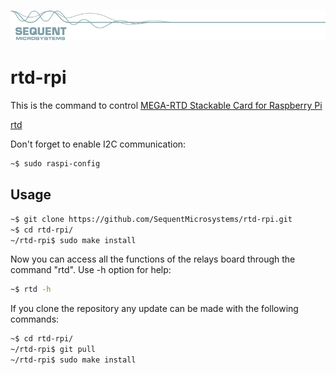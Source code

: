 [![rtd-rpi](readmeres/sequent.jpg)](https://www.sequentmicrosystems.com)

# rtd-rpi

This is the command to control [MEGA-RTD Stackable Card for Raspberry Pi](https://sequentmicrosystems.com/index.php?route=product/product&path=33&product_id=66)

[rtd](readmeres/rtd.jpg)

Don't forget to enable I2C communication:
```bash
~$ sudo raspi-config
```

## Usage

```bash
~$ git clone https://github.com/SequentMicrosystems/rtd-rpi.git
~$ cd rtd-rpi/
~/rtd-rpi$ sudo make install
```

Now you can access all the functions of the relays board through the command "rtd". Use -h option for help:
```bash
~$ rtd -h
```

If you clone the repository any update can be made with the following commands:

```bash
~$ cd rtd-rpi/  
~/rtd-rpi$ git pull
~/rtd-rpi$ sudo make install
```  

